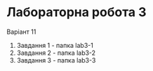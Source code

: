 # Лабораторна робота 3

Варіант 11

1. Завдання 1 - папка lab3-1
2. Завдання 2 - папка lab3-2
3. Завдання 3 - папка lab3-3
